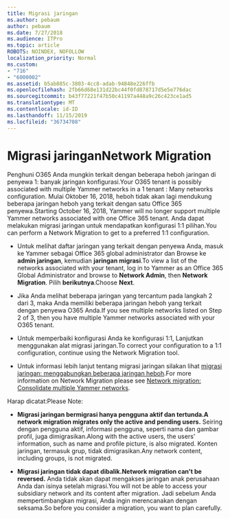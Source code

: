 ```yaml
---
title: Migrasi jaringan
ms.author: pebaum
author: pebaum
ms.date: 7/27/2018
ms.audience: ITPro
ms.topic: article
ROBOTS: NOINDEX, NOFOLLOW
localization_priority: Normal
ms.custom:
- "716"
- "6000002"
ms.assetid: b5ab885c-3803-4cc8-adab-94848e226ffb
ms.openlocfilehash: 2fb66d68e131d22bc44f0fd878717d5e5e776dac
ms.sourcegitcommit: b43f77221f47b50c41197a448a9c26c423ce1ad5
ms.translationtype: MT
ms.contentlocale: id-ID
ms.lasthandoff: 11/15/2019
ms.locfileid: "36734708"
---
```

# <a name="network-migration"></a><span data-ttu-id="c9f8a-102">Migrasi jaringan</span><span class="sxs-lookup"><span data-stu-id="c9f8a-102">Network Migration</span></span>

<span data-ttu-id="c9f8a-103">Penghuni O365 Anda mungkin terkait dengan beberapa heboh jaringan di penyewa 1: banyak jaringan konfigurasi.</span><span class="sxs-lookup"><span data-stu-id="c9f8a-103">Your O365 tenant is possibly associated with multiple Yammer networks in a 1 tenant : Many networks configuration.</span></span> <span data-ttu-id="c9f8a-104">Mulai Oktober 16, 2018, heboh tidak akan lagi mendukung beberapa jaringan heboh yang terkait dengan satu Office 365 penyewa.</span><span class="sxs-lookup"><span data-stu-id="c9f8a-104">Starting October 16, 2018, Yammer will no longer support multiple Yammer networks associated with one Office 365 tenant.</span></span> <span data-ttu-id="c9f8a-105">Anda dapat melakukan migrasi jaringan untuk mendapatkan konfigurasi 1:1 pilihan.</span><span class="sxs-lookup"><span data-stu-id="c9f8a-105">You can perform a Network Migration to get to a preferred 1:1 configuration.</span></span>
  
- <span data-ttu-id="c9f8a-106">Untuk melihat daftar jaringan yang terkait dengan penyewa Anda, masuk ke Yammer sebagai Office 365 global administrator dan Browse ke **admin jaringan**, kemudian **jaringan migrasi**.</span><span class="sxs-lookup"><span data-stu-id="c9f8a-106">To view a list of the networks associated with your tenant, log in to Yammer as an Office 365 Global Administrator and browse to **Network Admin**, then **Network Migration**.</span></span> <span data-ttu-id="c9f8a-107">Pilih **berikutnya**.</span><span class="sxs-lookup"><span data-stu-id="c9f8a-107">Choose **Next**.</span></span>

- <span data-ttu-id="c9f8a-108">Jika Anda melihat beberapa jaringan yang tercantum pada langkah 2 dari 3, maka Anda memiliki beberapa jaringan heboh yang terkait dengan penyewa O365 Anda.</span><span class="sxs-lookup"><span data-stu-id="c9f8a-108">If you see multiple networks listed on Step 2 of 3, then you have multiple Yammer networks associated with your O365 tenant.</span></span>

- <span data-ttu-id="c9f8a-109">Untuk memperbaiki konfigurasi Anda ke konfigurasi 1:1, Lanjutkan menggunakan alat migrasi jaringan.</span><span class="sxs-lookup"><span data-stu-id="c9f8a-109">To correct your configuration to a 1:1 configuration, continue using the Network Migration tool.</span></span>

- <span data-ttu-id="c9f8a-110">Untuk informasi lebih lanjut tentang migrasi jaringan silakan lihat [migrasi jaringan: menggabungkan beberapa jaringan heboh](https://docs.microsoft.com/yammer/configure-your-yammer-network/consolidate-multiple-yammer-networks).</span><span class="sxs-lookup"><span data-stu-id="c9f8a-110">For more information on Network Migration please see [Network migration: Consolidate multiple Yammer networks](https://docs.microsoft.com/yammer/configure-your-yammer-network/consolidate-multiple-yammer-networks).</span></span>

<span data-ttu-id="c9f8a-111">Harap dicatat:</span><span class="sxs-lookup"><span data-stu-id="c9f8a-111">Please Note:</span></span>
  
- <span data-ttu-id="c9f8a-112">**Migrasi jaringan bermigrasi hanya pengguna aktif dan tertunda.**</span><span class="sxs-lookup"><span data-stu-id="c9f8a-112">**A network migration migrates only the active and pending users.**</span></span> <span data-ttu-id="c9f8a-113">Seiring dengan pengguna aktif, informasi pengguna, seperti nama dan gambar profil, juga dimigrasikan.</span><span class="sxs-lookup"><span data-stu-id="c9f8a-113">Along with the active users, the users' information, such as name and profile picture, is also migrated.</span></span> <span data-ttu-id="c9f8a-114">Konten jaringan, termasuk grup, tidak dimigrasikan.</span><span class="sxs-lookup"><span data-stu-id="c9f8a-114">Any network content, including groups, is not migrated.</span></span>

- <span data-ttu-id="c9f8a-115">**Migrasi jaringan tidak dapat dibalik.**</span><span class="sxs-lookup"><span data-stu-id="c9f8a-115">**Network migration can't be reversed.**</span></span> <span data-ttu-id="c9f8a-116">Anda tidak akan dapat mengakses jaringan anak perusahaan Anda dan isinya setelah migrasi.</span><span class="sxs-lookup"><span data-stu-id="c9f8a-116">You will not be able to access your subsidiary network and its content after migration.</span></span> <span data-ttu-id="c9f8a-117">Jadi sebelum Anda mempertimbangkan migrasi, Anda ingin merencanakan dengan seksama.</span><span class="sxs-lookup"><span data-stu-id="c9f8a-117">So before you consider a migration, you want to plan carefully.</span></span>
